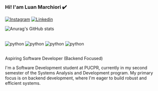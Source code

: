 
### Hi! I'am Luan Marchiori ✔️

[![Instagram](https://img.shields.io/badge/Instagram-E4405F?style=for-the-badge&logo=instagram&logoColor=white)](https://www.instagram.com/dev_marchiori/)
[![Linkedin](https://img.shields.io/badge/LinkedIn-0077B5?style=for-the-badge&logo=linkedin&logoColor=white)](https://www.linkedin.com/in/luan-gabriel-alves/)


![Anurag's GitHub stats](https://github-readme-stats.vercel.app/api?username=LuanMarchiori&show_icons=true&theme=dracula)

<div style="display: inline_block"><br/>
<img align="center" alt="python" src="https://img.shields.io/badge/Python-3776AB?style=for-the-badge&logo=python&logoColor=white"/>
<img align="center" alt="python" src="https://img.shields.io/badge/JavaScript-323330?style=for-the-badge&logo=javascript&logoColor=F7DF1Eite"/>
<img align="center" alt="python" src="https://img.shields.io/badge/Java-ED8B00?style=for-the-badge&logo=openjdk&logoColor=white"/>
<img align="center" alt="python" src="https://img.shields.io/badge/HTML5-E34F26?style=for-the-badge&logo=html5&logoColor=white"/>
</div><br/>

Aspiring Software Developer (Backend Focused)

I'm a Software Development student at PUCPR, currently in my second semester of the Systems Analysis and Development program. My primary focus is on backend development, where I'm eager to build robust and efficient systems.
